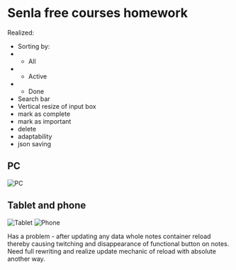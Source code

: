 # Senla free courses homework
Realized:  
+ Sorting by:  
+ + All  
+ + Active  
+ + Done  
+ Search bar  
+ Vertical resize of input box  
+ mark as complete  
+ mark as important  
+ delete  
+ adaptability  
+ json saving  
  
## PC  
![PC](https://i.imgur.com/CZAR4hY.png "PC")  
  
## Tablet and phone  
![Tablet](https://i.imgur.com/uC1QrRr.png "Tablet")
![Phone](https://i.imgur.com/SO4MxnQ.png "Phobe")  
  
Has a problem - after updating any data whole notes container reload thereby causing twitching and disappearance of functional button on notes. Need full rewriting and realize update mechanic of reload with absolute another way.
